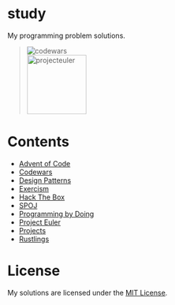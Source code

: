 # study

My programming problem solutions.

> <img alt="codewars" src="https://www.codewars.com/users/egargo/badges/micro">\
> <img alt="projecteuler" src="https://projecteuler.net/profile/egargo.png" width="120">

# Contents

-   [Advent of Code](./aoc/)
-   [Codewars](./codewars/)
-   [Design Patterns](./design-patterns/)
-   [Exercism](./exercism/)
-   [Hack The Box](./hackthebox/)
-   [SPOJ](./SPOJ/)
-   [Programming by Doing](./programmingbydoing/)
-   [Project Euler](./projecteuler/)
-   [Projects](./projects/)
-   [Rustlings](./rustlings/exercises/)

# License

My solutions are licensed under the [MIT License](./LICENSE).
